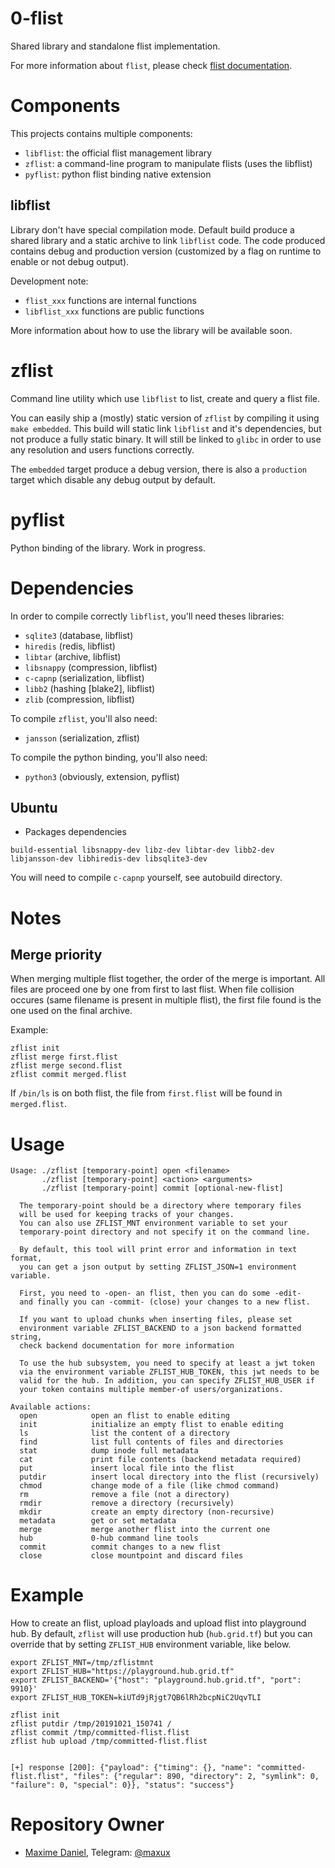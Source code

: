 # 0-flist
Shared library and standalone flist implementation.

For more information about `flist`, please check [flist documentation](doc/flist.md).

# Components
This projects contains multiple components:
- `libflist`: the official flist management library
- `zflist`: a command-line program to manipulate flists (uses the libflist)
- `pyflist`: python flist binding native extension

## libflist
Library don't have special compilation mode. Default build produce a shared library and a static archive
to link `libflist` code. The code produced contains debug and production version (customized by a flag
on runtime to enable or not debug output).

Development note:
- `flist_xxx` functions are internal functions
- `libflist_xxx` functions are public functions

More information about how to use the library will be available soon.

# zflist
Command line utility which use `libflist` to list, create and query a flist file.

You can easily ship a (mostly) static version of `zflist` by compiling it using `make embedded`. This build
will static link `libflist` and it's dependencies, but not produce a fully static binary. It will still
be linked to `glibc` in order to use any resolution and users functions correctly.

The `embedded` target produce a debug version, there is also a `production` target which disable any
debug output by default.

# pyflist
Python binding of the library. Work in progress.

# Dependencies
In order to compile correctly `libflist`, you'll need theses libraries:
- `sqlite3` (database, libflist)
- `hiredis` (redis, libflist)
- `libtar` (archive, libflist)
- `libsnappy` (compression, libflist)
- `c-capnp` (serialization, libflist)
- `libb2` (hashing [blake2], libflist)
- `zlib` (compression, libflist)

To compile `zflist`, you'll also need:
- `jansson` (serialization, zflist)

To compile the python binding, you'll also need:
- `python3` (obviously, extension, pyflist)

## Ubuntu
- Packages dependencies
```
build-essential libsnappy-dev libz-dev libtar-dev libb2-dev libjansson-dev libhiredis-dev libsqlite3-dev 
```
You will need to compile `c-capnp` yourself, see autobuild directory.

# Notes
## Merge priority
When merging multiple flist together, the order of the merge is important.
All files are proceed one by one from first to last flist. When file collision occures
(same filename is present in multiple flist), the first file found is the one used on the final archive.

Example:
```
zflist init
zflist merge first.flist
zflist merge second.flist
zflist commit merged.flist
```

If `/bin/ls` is on both flist, the file from `first.flist` will be found in `merged.flist`.

# Usage

```
Usage: ./zflist [temporary-point] open <filename>
       ./zflist [temporary-point] <action> <arguments>
       ./zflist [temporary-point] commit [optional-new-flist]

  The temporary-point should be a directory where temporary files
  will be used for keeping tracks of your changes.
  You can also use ZFLIST_MNT environment variable to set your
  temporary-point directory and not specify it on the command line.

  By default, this tool will print error and information in text format,
  you can get a json output by setting ZFLIST_JSON=1 environment variable.

  First, you need to -open- an flist, then you can do some -edit-
  and finally you can -commit- (close) your changes to a new flist.

  If you want to upload chunks when inserting files, please set
  environment variable ZFLIST_BACKEND to a json backend formatted string,
  check backend documentation for more information

  To use the hub subsystem, you need to specify at least a jwt token
  via the environment variable ZFLIST_HUB_TOKEN, this jwt needs to be
  valid for the hub. In addition, you can specify ZFLIST_HUB_USER if
  your token contains multiple member-of users/organizations.

Available actions:
  open            open an flist to enable editing
  init            initialize an empty flist to enable editing
  ls              list the content of a directory
  find            list full contents of files and directories
  stat            dump inode full metadata
  cat             print file contents (backend metadata required)
  put             insert local file into the flist
  putdir          insert local directory into the flist (recursively)
  chmod           change mode of a file (like chmod command)
  rm              remove a file (not a directory)
  rmdir           remove a directory (recursively)
  mkdir           create an empty directory (non-recursive)
  metadata        get or set metadata
  merge           merge another flist into the current one
  hub             0-hub command line tools
  commit          commit changes to a new flist
  close           close mountpoint and discard files
```

# Example

How to create an flist, upload playloads and upload flist into playground hub. By default, `zflist`
will use production hub (`hub.grid.tf`) but you can override that by setting `ZFLIST_HUB` environment
variable, like below.

```
export ZFLIST_MNT=/tmp/zflistmnt
export ZFLIST_HUB="https://playground.hub.grid.tf"
export ZFLIST_BACKEND='{"host": "playground.hub.grid.tf", "port": 9910}'
export ZFLIST_HUB_TOKEN=kiUTd9jRjgt7QB6lRh2bcpNiC2UqvTLI

zflist init
zflist putdir /tmp/20191021_150741 /
zflist commit /tmp/committed-flist.flist
zflist hub upload /tmp/committed-flist.flist


[+] response [200]: {"payload": {"timing": {}, "name": "committed-flist.flist", "files": {"regular": 890, "directory": 2, "symlink": 0, "failure": 0, "special": 0}}, "status": "success"}
```

# Repository Owner
- [Maxime Daniel](https://github.com/maxux), Telegram: [@maxux](http://t.me/maxux)

